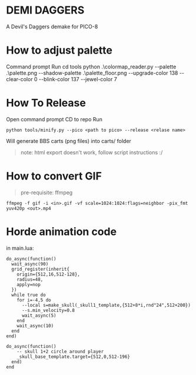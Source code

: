 # DEMI DAGGERS
A Devil's Daggers demake for PICO-8

# How to adjust palette

Command prompt
Run
    cd tools
    python .\colormap_reader.py --palette .\palette.png --shadow-palette .\palette_floor.png --upgrade-color 138 --clear-color 0 --blink-color 137 --jewel-color 7

# How To Release

Open command prompt
CD to repo
Run

    python tools/minify.py --pico <path to pico> --release <relase name>

Will generate BBS carts (png files) into carts/<release> folder

> note: html export doesn't work, follow script instructions :/

# How to convert GIF

> pre-requisite: ffmpeg

    ffmpeg -f gif -i <in>.gif -vf scale=1024:1024:flags=neighbor -pix_fmt yuv420p <out>.mp4

# Horde animation code

in main.lua:

    do_async(function()
      wait_async(90)
      grid_register(inherit{
        origin={512,16,512-128},
        radius=48,
        apply=nop        
      })
      while true do
        for i=-4,5 do
          --local s=make_skull(_skull1_template,{512+8*i,rnd"24",512+200})
          --s.min_velocity=0.8
          wait_async(5)
        end
        wait_async(10)
      end
    end)

    do_async(function()
        -- skull 1+2 circle around player
        _skull_base_template.target={512,0,512-196}       
      end)
    end 